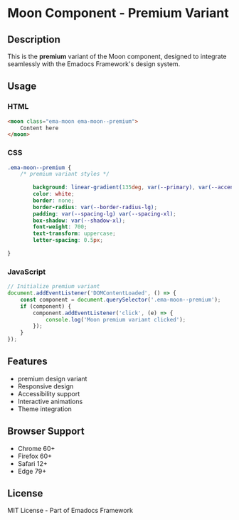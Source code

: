# Moon Component - Premium Variant

## Description
This is the **premium** variant of the Moon component, designed to integrate seamlessly with the Emadocs Framework's design system.

## Usage

### HTML
```html
<moon class="ema-moon ema-moon--premium">
    Content here
</moon>
```

### CSS
```css
.ema-moon--premium {
    /* premium variant styles */
    
        background: linear-gradient(135deg, var(--primary), var(--accent));
        color: white;
        border: none;
        border-radius: var(--border-radius-lg);
        padding: var(--spacing-lg) var(--spacing-xl);
        box-shadow: var(--shadow-xl);
        font-weight: 700;
        text-transform: uppercase;
        letter-spacing: 0.5px;
    
}
```

### JavaScript
```javascript
// Initialize premium variant
document.addEventListener('DOMContentLoaded', () => {
    const component = document.querySelector('.ema-moon--premium');
    if (component) {
        component.addEventListener('click', (e) => {
            console.log('Moon premium variant clicked');
        });
    }
});
```

## Features
- premium design variant
- Responsive design
- Accessibility support
- Interactive animations
- Theme integration

## Browser Support
- Chrome 60+
- Firefox 60+
- Safari 12+
- Edge 79+

## License
MIT License - Part of Emadocs Framework
